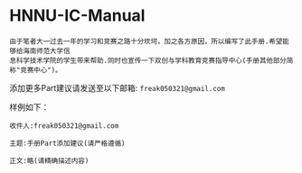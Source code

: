 # HNNU-IC-Manual

```
由于笔者大一过去一年的学习和竞赛之路十分坎坷，加之各方原因，所以编写了此手册.希望能够给海南师范大学信
息科学技术学院的学生带来帮助.同时也宣传一下双创与学科教育竞赛指导中心(手册其他部分简称"竞赛中心")。
```

添加更多Part建议请发送至以下邮箱: ```freak050321@gmail.com```

样例如下：
```
收件人:freak050321@gmail.com

主题:手册Part添加建议(请严格遵循)

正文:略(请精确描述内容)
```